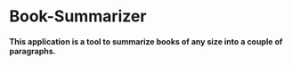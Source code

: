 # Book-Summarizer
#### This application is a tool to summarize books of any size into a couple of paragraphs.
